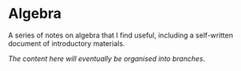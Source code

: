 # Algebra
A series of notes on algebra that I find useful, including a self-written document of introductory materials.

*The content here will eventually be organised into branches*.
